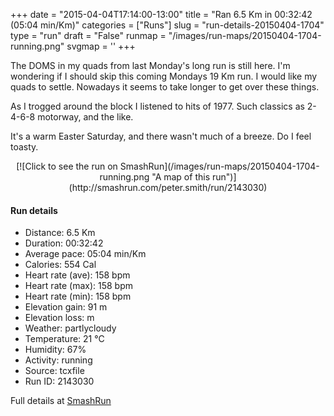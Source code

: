 +++
date = "2015-04-04T17:14:00-13:00"
title = "Ran 6.5 Km in 00:32:42 (05:04 min/Km)"
categories = ["Runs"]
slug = "run-details-20150404-1704"
type = "run"
draft = "False"
runmap = "/images/run-maps/20150404-1704-running.png"
svgmap = '<polyline points="85 48, 88 44, 91 38, 92 34, 89 35, 89 35, 88 35, 80 31, 62 37, 52 45, 38 56, 32 60, 31 60, 6 68, 1 65, 0 61, 46 32, 58 39, 78 32, 85 33, 87 35, 93 34, 100 35, 95 45, 88 43, 85 49">'
+++

The DOMS in my quads from last Monday's long run is still here. I'm wondering if I should skip this coming Mondays 19 Km run. I would like my quads to settle. Nowadays it seems to take longer to get over these things. 

As I trogged around the block I listened to hits of 1977. Such classics as 2-4-6-8 motorway, and the like. 

It's a warm Easter Saturday, and there wasn't much of a breeze. Do I feel toasty. 



<!--more-->

<center>
[![Click to see the run on SmashRun](/images/run-maps/20150404-1704-running.png "A map of this run")](http://smashrun.com/peter.smith/run/2143030)
</center>

#### Run details

* Distance: 6.5 Km
* Duration: 00:32:42
* Average pace: 05:04 min/Km
* Calories: 554 Cal
* Heart rate (ave): 158 bpm
* Heart rate (max): 158 bpm
* Heart rate (min): 158 bpm
* Elevation gain: 91 m
* Elevation loss:  m
* Weather: partlycloudy
* Temperature: 21 &deg;C
* Humidity: 67%
* Activity: running
* Source: tcxfile
* Run ID: 2143030

Full details at [SmashRun](http://smashrun.com/peter.smith/run/2143030)